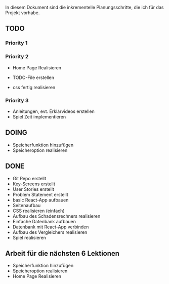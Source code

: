 In diesem Dokument sind die inkrementelle Planungsschritte, die ich für das Projekt vorhabe.

## TODO
### Priority 1

### Priority 2
- Home Page Realisieren
- TODO-File erstellen

- css fertig realisieren

###  Priority 3
- Anleitungen, evt. Erklärvideos erstellen
- Spiel Zeit implementieren



## DOING
- Speicherfunktion hinzufügen
- Speicheroption realisieren

## DONE
- Git Repo erstellt 
- Key-Screens erstellt
- User Stories erstellt
- Problem Statement erstellt
- basic React-App aufbauen
- Seitenaufbau 
- CSS realisieren (einfach)
- Aufbau des Schadensrechners realisieren
- Einfache Datenbank aufbauen
- Datenbank mit React-App verbinden
- Aufbau des Vergleichers realisieren
- Spiel realisieren

## Arbeit für die nächsten 6 Lektionen

- Speicherfunktion hinzufügen
- Speicheroption realisieren
- Home Page Realisieren


